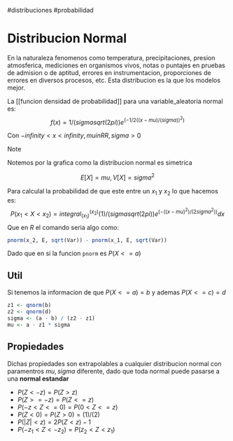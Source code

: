 #distribuciones #probabilidad
# Distribucion Normal


En la naturaleza fenomenos como temperatura, precipitaciones, presion atmosferica, mediciones en organismos vivos, notas o puntajes en pruebas de admision o de aptitud, errores en instrumentacion, proporciones de errores en diversos procesos, etc. Esta distribucion es la que los modelos mejor.

La [[funcion densidad de probabilidad]] para una variable_aleatoria normal es:  $$f(x) = 1/( sigma  sqrt(2 pi)) e^(- 1/2  ( (x - mu)/(sigma))^2)$$

Con $- infinity < x < infinity, mu in RR, sigma > 0$


>[!note]
>Notemos por la grafica como la distribucion normal es simetrica

  
 $$E[X] = mu, V[X] = sigma^2$$ 

Para calculal la probabilidad de que este entre un $x_1$ y $x_2$ lo que hacemos es:
 $$P(x_1 < X < x_2) = integral_(x_1)^(x_2) (1)/(sigma sqrt(2pi)) e^(-((x-mu)^2)/(2sigma^2)) d x$$ 
Que en $R$ el comando seria algo como: 

```R
pnorm(x_2, E, sqrt(Var)) - pnorm(x_1, E, sqrt(Var))
```

Dado que en si la funcion `pnorm` es $P(X <= a)$ 

## Util

Si tenemos la informacion de que $P( X <= a ) = b$ y ademas $P( X <= c) = d$

```R
z1 <- qnorm(b)
z2 <- qnorm(d)
sigma <- (a - b) / (z2 - z1)
mu <- a - z1 * sigma
```

## Propiedades 

Dichas propiedades son extrapolables a cualquier distribucion normal con paramentros $mu, sigma$ diferente, dado que toda normal puede pasarse a una **normal estandar**

- $P(Z < -z) = P(Z > z)$
- $P(Z >= -z) = P(Z <= z)$  
- $P(-z < Z <= 0) = P(0 < Z <= z)$ 
- $P(Z < 0) = P(Z > 0) = (1)/(2 )$
- $P(|Z| < z) = 2P(Z < z) - 1$
- $P(-z_1 < Z < -z_2) = P(z_2 < Z < z_1)$
